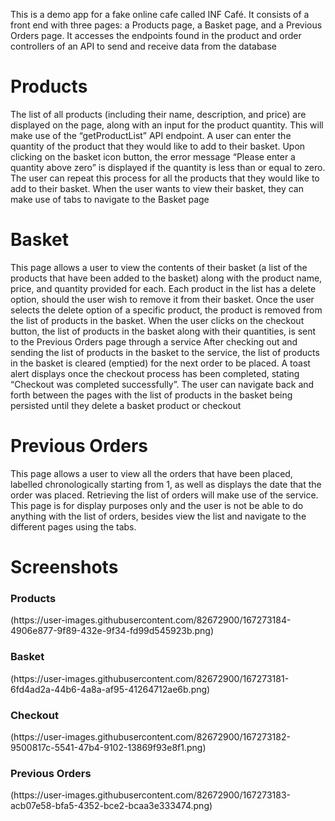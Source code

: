 This is a demo app for a fake online cafe called INF Café. It consists of a front end with three pages: a Products page, a Basket page, and a Previous Orders
page. It accesses the endpoints found in the product and order controllers of an API to send and receive data from the database
<h1>Products</h1>
The list of all products (including their name, description, and price) are displayed on the page, along with an input for the product quantity. 
This will make use of the “getProductList” API endpoint.
A user can enter the quantity of the product that they would like to add to their basket. Upon
clicking on the basket icon button, the error message “Please enter a quantity above zero” is
displayed if the quantity is less than or equal to zero.
The user can repeat this process for all the products that they would like to add to their
basket.
When the user wants to view their basket, they can make use of tabs to navigate to the Basket
page
<h1>Basket</h1>
This page allows a user to view the contents of their basket (a list of the products that have been
added to the basket) along with the product name, price, and quantity provided for each.
Each product in the list has a delete option, should the user wish to remove it from their basket.
Once the user selects the delete option of a specific product, the product is removed from the
list of products in the basket.
When the user clicks on the checkout button, the list of products in the basket along with their quantities,
is sent to the Previous Orders page through a service
After checking out and sending the list of products in the basket to the service, the
list of products in the basket is cleared (emptied) for the next order to be placed.
A toast alert displays once the checkout process has been completed, stating “Checkout was
completed successfully”.
The user can navigate back and forth between the pages with the list of products
in the basket being persisted until they delete a basket product or checkout
<h1>Previous Orders</h1>
This page allows a user to view all the orders that have been placed, labelled chronologically starting
from 1, as well as displays the date that the order was placed.
Retrieving the list of orders will make use of the service.
This page is for display purposes only and the user is not be able to do anything with the list of
orders, besides view the list and navigate to the different pages using the tabs.
<h1>Screenshots</h1>
<h3>Products</h3>
(https://user-images.githubusercontent.com/82672900/167273184-4906e877-9f89-432e-9f34-fd99d545923b.png)
<h3>Basket</h3>
(https://user-images.githubusercontent.com/82672900/167273181-6fd4ad2a-44b6-4a8a-af95-41264712ae6b.png)
<h3>Checkout</h3>
(https://user-images.githubusercontent.com/82672900/167273182-9500817c-5541-47b4-9102-13869f93e8f1.png)
<h3>Previous Orders</h3>
(https://user-images.githubusercontent.com/82672900/167273183-acb07e58-bfa5-4352-bce2-bcaa3e333474.png)


